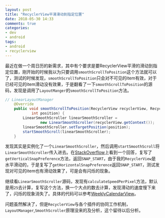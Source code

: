 ```yaml
---
layout: post
title: "RecyclerView平滑滑动到指定位置"
date: 2018-05-30 14:33
comments: true
categories: 
- dev
- android
tags:
- android
- recyclerview
---
```

最近在做一个周日历的新需求，其中有个要求是要RecyclerView平滑的滑动到指定位置，刚开始的时候我以为只要调用``smoothScrollToPosition``这个方法就可以了，测试的时候发现，``smoothScrollToPosition``只会对不可见的item有效，对于已经可见的item滑动没有效果，于是翻看了一下``smoothScrollToPosition``的源码，发现是调用了``LayoutManger``的``smoothScrollToPosition``方法。

<!-- more -->

```java
// LinearLayoutManager
    @Override
    public void smoothScrollToPosition(RecyclerView recyclerView, RecyclerView.State state,
            int position) {
        LinearSmoothScroller linearSmoothScroller =
                new LinearSmoothScroller(recyclerView.getContext());
        linearSmoothScroller.setTargetPosition(position);
        startSmoothScroll(linearSmoothScroller);
    }
```

发现其实是实例化了一个``LinearSmoothScroller``，然后调用``startSmoothScroll``将``LinearSmoothScroller``传入进去。在[StackOverflow](https://stackoverflow.com/questions/31235183/recyclerview-how-to-smooth-scroll-to-top-of-item-on-a-certain-position/32819067)上看到一个回答，复写了``getVerticalSnapPreference``方法，返回``SNAP_START``，由于我的``RecyclerView``是水平滑动的，于是复写了``getHorizontalSnapPreference``返回``SNAP_START``，测试发现对可见的item也有滑动效果了，可是会有闪烁的现象。

继续看``LinearSmoothScroller``源码，发现有``calculateSpeedPerPixel``方法，默认是用``25``去计算，复写这个方法，换一个大点的数去计算，发现滑动的速度慢下来了，闪烁的现象消失了。具体的代码可以参考[WeeklyCalendarView](https://github.com/flyfire/WeeklyCalendarViewDemo/blob/master/weeklycalendarview/src/main/java/com/solarexsoft/weeklycalendarview/WeeklyCalendarView.java)。

问题虽然解决了，但是``RecyclerView``与各个插件的协同工作机制，``LayoutManager``,``SmoothScroller``原理没来的及分析，这个留待以后分析。

